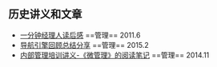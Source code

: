 

## 历史讲义和文章
- [一分钟经理人读后感](https://raw.githubusercontent.com/byrne-yan/byrne-yan.github.io/master/public/一分钟经理人读后感-颜俊标.pdf) ==管理== 2011.6
- [导航引擎回顾总结分享](https://github.com/byrne-yan/byrne-yan.github.io/raw/master/public/MSDNaviEngineBrief.html) ==管理== 2015.2
- [内部管理培训讲义-《微管理》的阅读笔记](https://github.com/byrne-yan/byrne-yan.github.io/raw/master/public/DevManagement.html) ==管理== 2014.11
